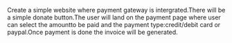 Create a simple  website where payment gateway is intergrated.There will be a simple donate button.The user will land on the payment page 
where user can select the amountto be paid and  the payment type:credit/debit card or paypal.Once payment is done the invoice will be generated.

